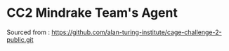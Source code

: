 # CC2 Mindrake Team's Agent 

Sourced from : https://github.com/alan-turing-institute/cage-challenge-2-public.git